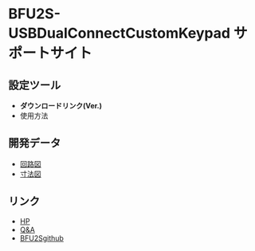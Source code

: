 # BFU2S-USBDualConnectCustomKeypad サポートサイト


## 設定ツール
- __ダウンロードリンク(Ver.)__
- 使用方法

## 開発データ
- [回路図]()
- [寸法図]()

## リンク
- [HP](https://bit-trade-one.co.jp/bfu2s)
- [Q&A]()
- [BFU2Sgithub](https://github.com/bit-trade-one/BFU2S-USBDualConnectCustomKeypad)
